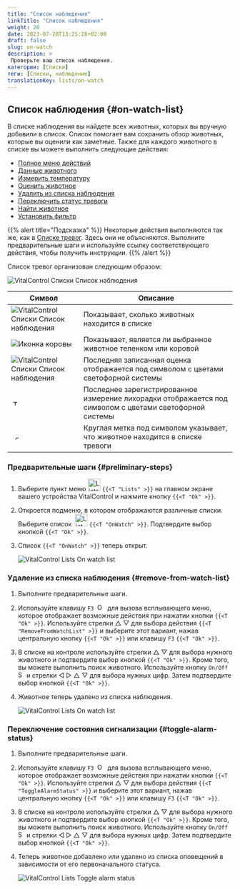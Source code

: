 ```yaml
---
title: "Список наблюдения"
linkTitle: "Список наблюдения"
weight: 20
date: 2023-07-28T13:25:28+02:00
draft: false
slug: on-watch
description: >
 Проверьте ваш список наблюдения.
категории: [Списки]
теги: [Списки, наблюдение]
translationKey: lists/on-watch
---
```

## Список наблюдения {#on-watch-list}

В списке наблюдения вы найдете всех животных, которых вы вручную добавили в список. Список помогает вам сохранить обзор животных, которые вы оценили как заметные. Также для каждого животного в списке вы можете выполнить следующие действия:

- [Полное меню действий](../alarm/#full-action-menu)
- [Данные животного](../alarm/#animal-data)
- [Измерить температуру](../alarm/#take-temperature)
- [Оценить животное](../alarm/#rate-animal)
- [Удалить из списка наблюдения](#remove-from-watch-list)
- [Переключить статус тревоги](#toggle-alarm-status)
- [Найти животное](../alarm/#search-animal)
- [Установить фильтр](../alarm/#set-filter)

{{% alert title="Подсказка" %}}
Некоторые действия выполняются так же, как в [Списке тревог](../alarm). Здесь они не объясняются. Выполните предварительные шаги и используйте ссылку соответствующего действия, чтобы получить инструкции.
{{% /alert %}}

Список тревог организован следующим образом:

   ![VitalControl Списки Список наблюдения](../images/onwatchstructure.png "Структура списка наблюдения")

|Символ   | Описание
|---------|-----
| ![VitalControl Списки Список наблюдения](../images/kopf.png "Счетчик размера стада") | Показывает, сколько животных находится в списке
| ![Иконка коровы](../images/kopf2.png "Голова коровы") | Показывает, является ли выбранное животное теленком или коровой
| ![VitalControl Списки Список наблюдения](../images/auge.png "Оценка") | Последняя записанная оценка отображается под символом с цветами светофорной системы
| &nbsp;<img src="/icons/actions/temperature.svg" width="12" align="bottom" alt="Температура тела" title="Температура тела" /> | Последнее зарегистрированное измерение лихорадки отображается под символом с цветами светофорной системы
| &nbsp;&nbsp;<img src="/icons/header/alarm.svg" width="8" align="bottom" alt="Отображение животного на тревоге" title="Животное на тревоге" /> | Круглая метка под символом указывает, что животное находится в списке тревоги

### Предварительные шаги {#preliminary-steps}

1. Выберите пункт меню <img src="/icons/main/lists.svg" width="28" align="bottom" alt="Lists" /> `{{<T "Lists" >}}` на главном экране вашего устройства VitalControl и нажмите кнопку `{{<T "Ok" >}}`.

2. Откроется подменю, в котором отображаются различные списки. Выберите список &nbsp;<img src="/icons/lists/onwatch.svg" width="28" align="bottom" alt="List 'On watch'" /> `{{<T "OnWatch" >}}`. Подтвердите выбор кнопкой `{{<T "Ok" >}}`.

3. Список `{{<T "OnWatch" >}}` теперь открыт.

   ![VitalControl Lists On watch list](../images/firststeps2.png "Предварительные шаги")

### Удаление из списка наблюдения {#remove-from-watch-list}

1. Выполните предварительные шаги.

2. Используйте клавишу `F3` &nbsp;<img src="/icons/footer/open-popup.svg" width="15" align="bottom" alt="Open popup" />&nbsp; для вызова всплывающего меню, которое отображает возможные действия при нажатии кнопки `{{<T "Ok" >}}`. Используйте стрелки △ ▽ для выбора действия `{{<T "RemoveFromWatchList" >}}` и выберите этот вариант, нажав центральную кнопку `{{<T "Ok" >}}` или клавишу `F3` `{{<T "Ok" >}}`.

3. В списке на контроле используйте стрелки △ ▽ для выбора нужного животного и подтвердите выбор кнопкой `{{<T "Ok" >}}`. Кроме того, вы можете выполнить поиск животного. Используйте кнопку `On/Off` <img src="/icons/footer/search.svg" width="15" align="bottom" alt="Search" /> и стрелки ◁ ▷ △ ▽ для выбора нужных цифр. Затем подтвердите выбор кнопкой `{{<T "Ok" >}}`.

4. Животное теперь удалено из списка наблюдения.

   ![VitalControl Lists On watch list](../images/remove.png "Удаление из списка наблюдения")

### Переключение состояния сигнализации {#toggle-alarm-status}

1. Выполните предварительные шаги.

2. Используйте клавишу `F3` &nbsp;<img src="/icons/footer/open-popup.svg" width="15" align="bottom" alt="Open popup" />&nbsp; для вызова всплывающего меню, которое отображает возможные действия при нажатии кнопки `{{<T "Ok" >}}`. Используйте стрелки △ ▽ для выбора действия `{{<T "ToggleAlarmStatus" >}}` и выберите этот вариант, нажав центральную кнопку `{{<T "Ok" >}}` или клавишу `F3` `{{<T "Ok" >}}`.

3. В списке на контроле используйте стрелки △ ▽ для выбора нужного животного и подтвердите выбор кнопкой `{{<T "Ok" >}}`. Кроме того, вы можете выполнить поиск животного. Используйте кнопку `On/Off` <img src="/icons/footer/search.svg" width="15" align="bottom" alt="Search" /> и стрелки ◁ ▷ △ ▽ для выбора нужных цифр. Затем подтвердите выбор кнопкой `{{<T "Ok" >}}`.

4. Теперь животное добавлено или удалено из списка оповещений в зависимости от его первоначального статуса.

   ![VitalControl Lists Toggle alarm status](../images/alarmstatus.png "Переключение статуса оповещения")
